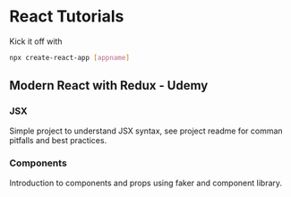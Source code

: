 # React Tutorials

Kick it off with 
```bash
npx create-react-app [appname]
```

## Modern React with Redux - Udemy

### JSX
Simple project to understand JSX syntax, see project readme for comman pitfalls and best practices.

### Components
Introduction to components and props using faker and component library.
